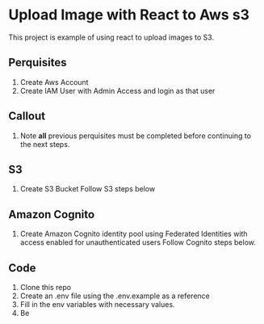 # Upload Image with React to Aws s3

This project is example of using react to upload images to S3.

## Perquisites

1. Create Aws Account
2. Create IAM User with Admin Access and login as that user

## Callout

1. Note **all** previous perquisites must be completed before continuing to the next steps.

## S3

1. Create S3 Bucket Follow S3 steps below

## Amazon Cognito

1. Create Amazon Cognito identity pool using Federated Identities with access enabled for unauthenticated users Follow Cognito steps below.

## Code

1. Clone this repo
2. Create an .env file using the .env.example as a reference
3. Fill in the env variables with necessary values.
4. Be
